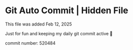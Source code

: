 # Git Auto Commit | Hidden File

This file was added Feb 12, 2025

Just for fun and keeping my daily git commit active 🤪

commit number: 520484
